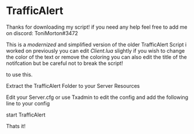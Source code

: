 # TrafficAlert

Thanks for downloading my script! 
if you need any help feel free to add me on discord: ToniMorton#3472

This is a *modernized* and simplified version of the older TrafficAlert Script i worked on previously
you can edit *Client.lua* slightly if you wish to change the color of the text or remove the coloring
you can also edit the title of the notifcation but be careful not to break the script!


to use this.

Extract the TrafficAlert Folder to your Server Resources

Edit your Server.cfg or use Txadmin to edit the config and add the following line to your config

start TrafficAlert

Thats it!
